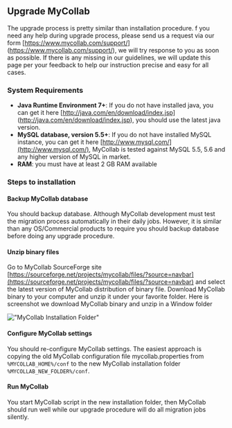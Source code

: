 ## Upgrade MyCollab
The upgrade process is pretty similar than installation procedure. f you need any help during upgrade process, please send us a request via our form [https://www.mycollab.com/support/] (https://www.mycollab.com/support/), we will try response to you as soon as possible. If there is any missing in our guidelines, we will update this page per your feedback to help our instruction precise and easy for all cases.

### System Requirements
* **Java Runtime Environment 7+**: If you do not have installed java, you can get it here [http://java.com/en/download/index.jsp] (http://java.com/en/download/index.jsp), you should use the latest java version.
* **MySQL database, version 5.5+**: If you do not have installed MySQL instance, you can get it here [http://www.mysql.com/](http://www.mysql.com/), MyCollab is tested against MySQL 5.5, 5.6 and any higher version of MySQL in market.
* **RAM**: you must have at least 2 GB RAM available

### Steps to installation

#### Backup MyCollab database
You should backup database. Although MyCollab development must test the migration process automatically in their daily jobs. However, it is similar than any OS/Commercial products to require you should backup database before doing any upgrade procedure.

#### Unzip binary files
Go to MyCollab SourceForge site [https://sourceforge.net/projects/mycollab/files/?source=navbar](https://sourceforge.net/projects/mycollab/files/?source=navbar) and select the latest version of MyCollab distribution of binary file. Download MyCollab binary to your computer and unzip it under your favorite folder. Here is screenshot we download MyCollab binary and unzip in a Window folder

!["MyCollab Installation Folder"](http://mycollab_assets.s3.amazonaws.com/wiki/installation/mycollab_binary_folder.png "MyCollab Installation Folder")

#### Configure MyCollab settings

You should re-configure MyCollab settings. The easiest approach is copying the old MyCollab configuration file mycollab.properties from ``%MYCOLLAB_HOME%/conf`` to the new MyCollab installation folder ``%MYCOLLAB_NEW_FOLDER%/conf``.

#### Run MyCollab

You start MyCollab script in the new installation folder, then MyCollab should run well while our upgrade procedure will do all migration jobs silently.
